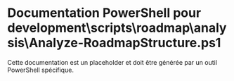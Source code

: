 # Documentation PowerShell pour development\scripts\roadmap\analysis\Analyze-RoadmapStructure.ps1

Cette documentation est un placeholder et doit être générée par un outil PowerShell spécifique.
